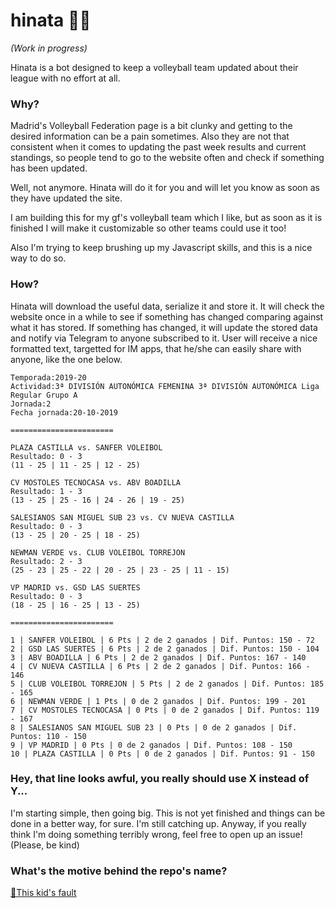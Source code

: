 # hinata 🏐🤖
*(Work in progress)*

Hinata is a bot designed to keep a volleyball team updated about their league with no effort at all.

### Why?

Madrid's Volleyball Federation page is a bit clunky and getting to the desired information can be a pain sometimes.
Also they are not that consistent when it comes to updating the past week results and current standings, so people tend to go to the website often and check if something has been updated.

Well, not anymore. Hinata will do it for you and will let you know as soon as they have updated the site.

I am building this for my gf's volleyball team which I like, but as soon as it is finished I will make it customizable so other teams could use it too!

Also I'm trying to keep brushing up my Javascript skills, and this is a nice way to do so.

### How?

Hinata will download the useful data, serialize it and store it.
It will check the website once in a while to see if something has changed comparing against what it has stored.
If something has changed, it will update the stored data and notify via Telegram to anyone subscribed to it.
User will receive a nice formatted text, targetted for IM apps, that he/she can easily share with anyone, like the one below.

```
Temporada:2019-20
Actividad:3ª DIVISIÓN AUTONÓMICA FEMENINA 3ª DIVISIÓN AUTONÓMICA Liga Regular Grupo A
Jornada:2
Fecha jornada:20-10-2019

=======================

PLAZA CASTILLA vs. SANFER VOLEIBOL
Resultado: 0 - 3
(11 - 25 | 11 - 25 | 12 - 25)

CV MOSTOLES TECNOCASA vs. ABV BOADILLA
Resultado: 1 - 3
(13 - 25 | 25 - 16 | 24 - 26 | 19 - 25)

SALESIANOS SAN MIGUEL SUB 23 vs. CV NUEVA CASTILLA
Resultado: 0 - 3
(13 - 25 | 20 - 25 | 18 - 25)

NEWMAN VERDE vs. CLUB VOLEIBOL TORREJON
Resultado: 2 - 3
(25 - 23 | 25 - 22 | 20 - 25 | 23 - 25 | 11 - 15)

VP MADRID vs. GSD LAS SUERTES
Resultado: 0 - 3
(18 - 25 | 16 - 25 | 13 - 25)

=======================

1 | SANFER VOLEIBOL | 6 Pts | 2 de 2 ganados | Dif. Puntos: 150 - 72
2 | GSD LAS SUERTES | 6 Pts | 2 de 2 ganados | Dif. Puntos: 150 - 104
3 | ABV BOADILLA | 6 Pts | 2 de 2 ganados | Dif. Puntos: 167 - 140
4 | CV NUEVA CASTILLA | 6 Pts | 2 de 2 ganados | Dif. Puntos: 166 - 146
5 | CLUB VOLEIBOL TORREJON | 5 Pts | 2 de 2 ganados | Dif. Puntos: 185 - 165
6 | NEWMAN VERDE | 1 Pts | 0 de 2 ganados | Dif. Puntos: 199 - 201
7 | CV MOSTOLES TECNOCASA | 0 Pts | 0 de 2 ganados | Dif. Puntos: 119 - 167
8 | SALESIANOS SAN MIGUEL SUB 23 | 0 Pts | 0 de 2 ganados | Dif. Puntos: 110 - 150
9 | VP MADRID | 0 Pts | 0 de 2 ganados | Dif. Puntos: 108 - 150
10 | PLAZA CASTILLA | 0 Pts | 0 de 2 ganados | Dif. Puntos: 91 - 150
```

### Hey, that line looks awful, you really should use X instead of Y...

I'm starting simple, then going big.
This is not yet finished and things can be done in a better way, for sure. I'm still catching up.
Anyway, if you really think I'm doing something terribly wrong, feel free to open up an issue! (Please, be kind)

### What's the motive behind the repo's name?

[🏐This kid's fault](https://haikyuu.fandom.com/wiki/Sh%C5%8Dy%C5%8D_Hinata)

